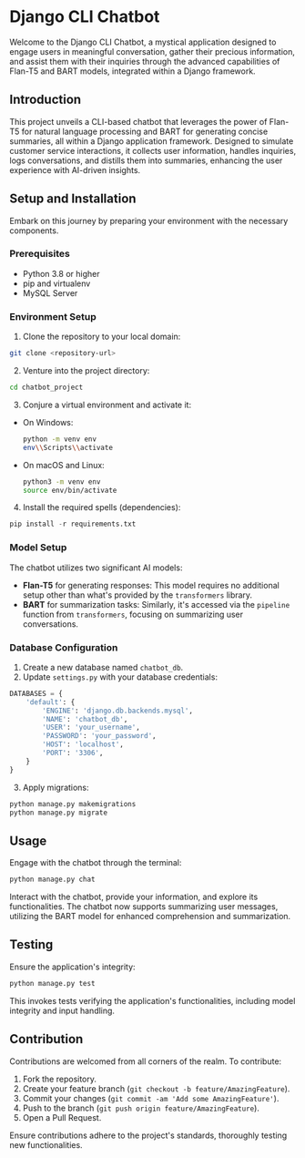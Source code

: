 # Django CLI Chatbot

Welcome to the Django CLI Chatbot, a mystical application designed to engage users in meaningful conversation, gather their precious information, and assist them with their inquiries through the advanced capabilities of Flan-T5 and BART models, integrated within a Django framework.


## Introduction

This project unveils a CLI-based chatbot that leverages the power of Flan-T5 for natural language processing and BART for generating concise summaries, all within a Django application framework. Designed to simulate customer service interactions, it collects user information, handles inquiries, logs conversations, and distills them into summaries, enhancing the user experience with AI-driven insights.


## Setup and Installation

Embark on this journey by preparing your environment with the necessary components.

### Prerequisites

- Python 3.8 or higher
- pip and virtualenv
- MySQL Server

### Environment Setup

1. Clone the repository to your local domain:

```bash
git clone <repository-url>
```

2. Venture into the project directory:

```bash
cd chatbot_project
```

3. Conjure a virtual environment and activate it:

- On Windows:
  ```bash
  python -m venv env
  env\\Scripts\\activate
  ```
- On macOS and Linux:
  ```bash
  python3 -m venv env
  source env/bin/activate
  ```

4. Install the required spells (dependencies):

```python
pip install -r requirements.txt
```

### Model Setup

The chatbot utilizes two significant AI models:

- **Flan-T5** for generating responses: This model requires no additional setup other than what's provided by the `transformers` library.
- **BART** for summarization tasks: Similarly, it's accessed via the `pipeline` function from `transformers`, focusing on summarizing user conversations.


### Database Configuration

1. Create a new database named `chatbot_db`.
2. Update `settings.py` with your database credentials:

```python
DATABASES = {
    'default': {
        'ENGINE': 'django.db.backends.mysql',
        'NAME': 'chatbot_db',
        'USER': 'your_username',
        'PASSWORD': 'your_password',
        'HOST': 'localhost',
        'PORT': '3306',
    }
}
```

3. Apply migrations:

```python
python manage.py makemigrations
python manage.py migrate
```

## Usage

Engage with the chatbot through the terminal:

```python
python manage.py chat
```

Interact with the chatbot, provide your information, and explore its functionalities. The chatbot now supports summarizing user messages, utilizing the BART model for enhanced comprehension and summarization.

## Testing

Ensure the application's integrity:

```python
python manage.py test
```

This invokes tests verifying the application's functionalities, including model integrity and input handling.


## Contribution

Contributions are welcomed from all corners of the realm. To contribute:

1. Fork the repository.
2. Create your feature branch (`git checkout -b feature/AmazingFeature`).
3. Commit your changes (`git commit -am 'Add some AmazingFeature'`).
4. Push to the branch (`git push origin feature/AmazingFeature`).
5. Open a Pull Request.

Ensure contributions adhere to the project's standards, thoroughly testing new functionalities.

